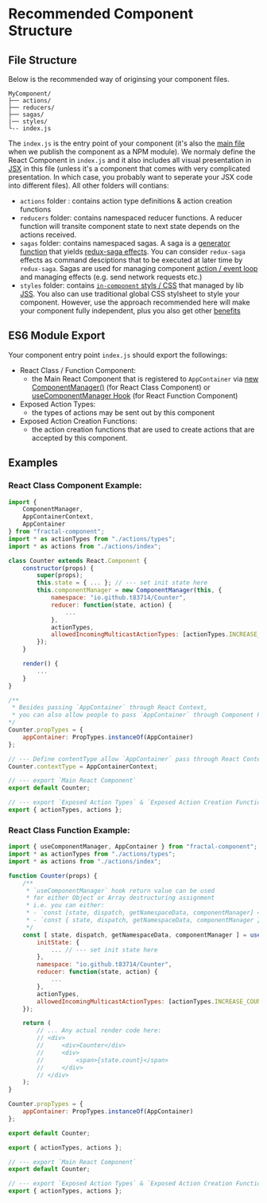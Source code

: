 # Recommended Component Structure

## File Structure

Below is the recommended way of originsing your component files.

```
MyComponent/
├── actions/
├── reducers/
├── sagas/
|── styles/
└-- index.js
```
The `index.js` is the entry point of your component (it's also the [main file](https://docs.npmjs.com/files/package.json#main) when we publish the component as a NPM module). We normaly define the React Component in `index.js` and it also includes all visual presentation in [JSX](https://reactjs.org/docs/introducing-jsx.html) in this file (unless it's a component that comes with very complicated presentation. In which case, you probably want to seperate your JSX code into different files). All other folders will contians:
- `actions` folder : contains action type definitions & action creation functions
- `reducers` folder: contains namespaced reducer functions.  A reducer function will transite component state to next state depends on the actions received.
- `sagas` folder: contains namespaced sagas. A saga is a [generator function](https://developer.mozilla.org/en-US/docs/Web/JavaScript/Reference/Statements/function*) that yields [redux-saga effects](https://redux-saga.js.org/docs/basics/DeclarativeEffects.html). You can consider `redux-saga` effects as command desciptions that to be executed at later time by `redux-saga`. Sagas are used for managing component [action / event loop](https://en.wikipedia.org/wiki/Event_loop) and managing effects (e.g. send network requests etc.)
- `styles` folder: contains [`in-component` styls / CSS](https://github.com/cssinjs/jss/blob/master/docs/json-api.md) that managed by lib [JSS](https://github.com/cssinjs/jss). You also can use traditional global CSS stylsheet to style your component. However, use the approach recommended here will make your component fully independent, plus you also get other [benefits](http://cssinjs.org/benefits/)

## ES6 Module Export

Your component entry point `index.js` should export the followings:
- React Class / Function Component: 
    - the Main React Component that is registered to `AppContainer` via [new ComponentManager()](../api/ComponentManager.md) (for React Class Component) or [useComponentManager Hook](../api/useComponentManager.md) (for React Function Component)
- Exposed Action Types: 
    - the types of actions may be sent out by this component
- Exposed Action Creation Functions:
    - the action creation functions that are used to create actions that are accepted by this component.

## Examples 

### React Class Component Example:

```javascript
import {
    ComponentManager,
    AppContainerContext,
    AppContainer
} from "fractal-component";
import * as actionTypes from "./actions/types";
import * as actions from "./actions/index";

class Counter extends React.Component {
    constructor(props) {
        super(props);
        this.state = { ... }; // --- set init state here
        this.componentManager = new ComponentManager(this, {
            namespace: "io.github.t83714/Counter",
            reducer: function(state, action) {
                ...
            },
            actionTypes,
            allowedIncomingMulticastActionTypes: [actionTypes.INCREASE_COUNT]
        });
    }

    render() {
        ...
    }
}

/**
 * Besides passing `AppContainer` through React Context, 
 * you can also allow people to pass `AppContainer` through Component Props
*/
Counter.propTypes = {
    appContainer: PropTypes.instanceOf(AppContainer)
};

// --- Define contentType allow `AppContainer` pass through React Context
Counter.contextType = AppContainerContext;

// --- export `Main React Component`
export default Counter;

// --- export `Exposed Action Types` & `Exposed Action Creation Functions`
export { actionTypes, actions };
```

### React Class Function Example:

```javascript
import { useComponentManager, AppContainer } from "fractal-component";
import * as actionTypes from "./actions/types";
import * as actions from "./actions/index";

function Counter(props) {
    /**
     * `useComponentManager` hook return value can be used
     * for either Object or Array destructuring assignment
     * i.e. you can either:
     * - `const [state, dispatch, getNamespaceData, componentManager] = useComponentManager(props, options)` OR
     * - `const { state, dispatch, getNamespaceData, componentManager } = useComponentManager(props, options)`
     */
    const [ state, dispatch, getNamespaceData, componentManager ] = useComponentManager(props, {
        initState: {
            ... // --- set init state here
        },
        namespace: "io.github.t83714/Counter",
        reducer: function(state, action) {
            ...
        },
        actionTypes,
        allowedIncomingMulticastActionTypes: [actionTypes.INCREASE_COUNT]
    });

    return (
        // ... Any actual render code here:
        // <div>
        //     <div>Counter</div>
        //     <div>
        //         <span>{state.count}</span>
        //     </div>
        // </div>
    );
}

Counter.propTypes = {
    appContainer: PropTypes.instanceOf(AppContainer)
};

export default Counter;

export { actionTypes, actions };

// --- export `Main React Component`
export default Counter;

// --- export `Exposed Action Types` & `Exposed Action Creation Functions`
export { actionTypes, actions };
```